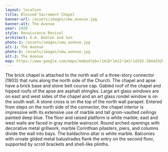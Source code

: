 ```yaml
---
layout: location
title: Blessed Sacrament Chapel
banner-url: /assets/images/smw_avenue.jpg
banner-alt: The Avenue
year: 1920
style: Renaissance Revival
architect: D.A. Bohlen and Son
photo-1: /assets/images/smw_avenue.jpg
alt-1: The Avenue
photo-2: /assets/images/smw_avenue.jpg
alt-2: The Avenue
map: https://www.google.com/maps/embed?pb=!1m18!1m12!1m3!1d192.3844292621732!2d-87.46084655728014!3d39.51108452203039!2m3!1f0!2f0!3f0!3m2!1i1024!2i768!4f13.1!3m3!1m2!1s0x0%3A0x5b3441ba0b614888!2sBlessed%20Sacrament%20Chapel!5e0!3m2!1sen!2sus!4v1567747298400!5m2!1sen!2sus
---
```

The brick chapel is attached to the north wall of a three-story connector (1903) that runs along the north side of the Church. The chapel and apse have a brick base and stone belt course cap. Gabled roof of the chapel and hipped roofs of the apse are asphalt shingles. Large art glass windows are on east and west sides of the chapel and an art glass rondel window is on the south wall. A stone cross is on the top of the north wall parapet. Entered from steps on the north side of the connector, the chapel interior is impressive with its extensive use of marble and tall groin-vaulted ceilings painted deep blue. The floor and raised platform is white marble; east and west walls are faced in gray marble wainscot. Round arched openings with decorative metal grillwork, marble Corinthian pilasters, piers, and columns divide the wall into bays. The baldachino altar is white marble. Balconies with ornate gilded metal balustrades flank the entry on the second floor, supported by scroll brackets and shell-like plinths.
